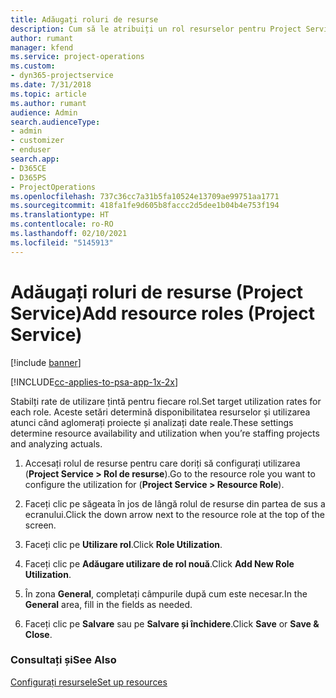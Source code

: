 ```yaml
---
title: Adăugați roluri de resurse
description: Cum să le atribuiți un rol resurselor pentru Project Service
author: rumant
manager: kfend
ms.service: project-operations
ms.custom:
- dyn365-projectservice
ms.date: 7/31/2018
ms.topic: article
ms.author: rumant
audience: Admin
search.audienceType:
- admin
- customizer
- enduser
search.app:
- D365CE
- D365PS
- ProjectOperations
ms.openlocfilehash: 737c36cc7a31b5fa10524e13709ae99751aa1771
ms.sourcegitcommit: 418fa1fe9d605b8faccc2d5dee1b04b4e753f194
ms.translationtype: HT
ms.contentlocale: ro-RO
ms.lasthandoff: 02/10/2021
ms.locfileid: "5145913"
---
```

# <a name="add-resource-roles-project-service"></a><span data-ttu-id="58db1-103">Adăugați roluri de resurse (Project Service)</span><span class="sxs-lookup"><span data-stu-id="58db1-103">Add resource roles (Project Service)</span></span>

[!include [banner](../includes/psa-now-project-operations.md)]

[!INCLUDE[cc-applies-to-psa-app-1x-2x](../includes/cc-applies-to-psa-app-1x-2x.md)]

<span data-ttu-id="58db1-104">Stabilți rate de utilizare țintă pentru fiecare rol.</span><span class="sxs-lookup"><span data-stu-id="58db1-104">Set target utilization rates for each role.</span></span> <span data-ttu-id="58db1-105">Aceste setări determină disponibilitatea resurselor și utilizarea atunci când aglomerați proiecte și analizați date reale.</span><span class="sxs-lookup"><span data-stu-id="58db1-105">These settings determine resource availability and utilization when you’re staffing projects and analyzing actuals.</span></span>  
  
1.  <span data-ttu-id="58db1-106">Accesați rolul de resurse pentru care doriți să configurați utilizarea (**Project Service > Rol de resurse**).</span><span class="sxs-lookup"><span data-stu-id="58db1-106">Go to the resource role you want to configure the utilization for (**Project Service > Resource Role**).</span></span>  
  
2.  <span data-ttu-id="58db1-107">Faceți clic pe săgeata în jos de lângă rolul de resurse din partea de sus a ecranului.</span><span class="sxs-lookup"><span data-stu-id="58db1-107">Click the down arrow next to the resource role at the top of the screen.</span></span>  
  
3.  <span data-ttu-id="58db1-108">Faceți clic pe **Utilizare rol**.</span><span class="sxs-lookup"><span data-stu-id="58db1-108">Click **Role Utilization**.</span></span>  
  
4.  <span data-ttu-id="58db1-109">Faceți clic pe **Adăugare utilizare de rol nouă**.</span><span class="sxs-lookup"><span data-stu-id="58db1-109">Click **Add New Role Utilization**.</span></span>  
  
5.  <span data-ttu-id="58db1-110">În zona **General**, completați câmpurile după cum este necesar.</span><span class="sxs-lookup"><span data-stu-id="58db1-110">In the **General** area, fill in the fields as needed.</span></span>  
  
6.  <span data-ttu-id="58db1-111">Faceți clic pe **Salvare** sau pe **Salvare și închidere**.</span><span class="sxs-lookup"><span data-stu-id="58db1-111">Click **Save** or **Save & Close**.</span></span>  
  
### <a name="see-also"></a><span data-ttu-id="58db1-112">Consultați și</span><span class="sxs-lookup"><span data-stu-id="58db1-112">See Also</span></span>  
 [<span data-ttu-id="58db1-113">Configurați resursele</span><span class="sxs-lookup"><span data-stu-id="58db1-113">Set up resources</span></span>](../psa/set-up-resources.md)

